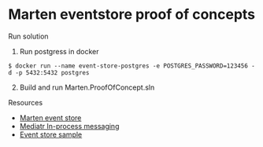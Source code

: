 # Marten eventstore proof of concepts

Run solution
1. Run postgress in docker 
```
$ docker run --name event-store-postgres -e POSTGRES_PASSWORD=123456 -d -p 5432:5432 postgres
```
2. Build and run Marten.ProofOfConcept.sln


Resources
* [Marten event store](http://jasperfx.github.io/marten/)
* [Mediatr In-process messaging](https://github.com/jbogard/MediatR)
* [Event store sample](https://github.com/oskardudycz/EventSourcing.NetCore)
